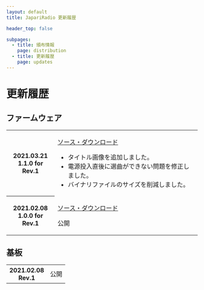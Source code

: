 ```yaml
---
layout: default
title: JapariRadio 更新履歴

header_top: false

subpages:
  - title: 頒布情報
    page: distribution
  - title: 更新履歴
    page: updates
---
```


# 更新履歴

## ファームウェア

<table class="spec-table">
  <tbody>
    <tr>
      <th>
        2021.03.21<br />
        <span class="foot-note">1.1.0 for Rev.1</span>
      </th>
      <td>
        <p>
          <a href="https://github.com/nanase/japariradio/releases/tag/v1.1.0" target="_blank">ソース・ダウンロード</a>
        </p>
        <p>
          <ul>
            <li>
              タイトル画像を追加しました。
            </li>
            <li>
              電源投入直後に選曲ができない問題を修正しました。
            </li>
            <li>
              バイナリファイルのサイズを削減しました。
            </li>
          </ul>
        </p>
      </td>
    </tr>
    <tr>
      <th>
        2021.02.08<br />
        <span class="foot-note">1.0.0 for Rev.1</span>
      </th>
      <td>
        <p>
          <a href="https://github.com/nanase/japariradio/releases/tag/v1.0.0" target="_blank">ソース・ダウンロード</a>
        </p>
        <p>
          公開
        </p>
      </td>
    </tr>
  </tbody>
</table>

## 基板

<table class="spec-table">
  <tbody>
    <tr>
      <th>
        2021.02.08<br />
        <span class="foot-note">Rev.1</span>
      </th>
      <td>
        <div>公開</div>
      </td>
    </tr>
  </tbody>
</table>
